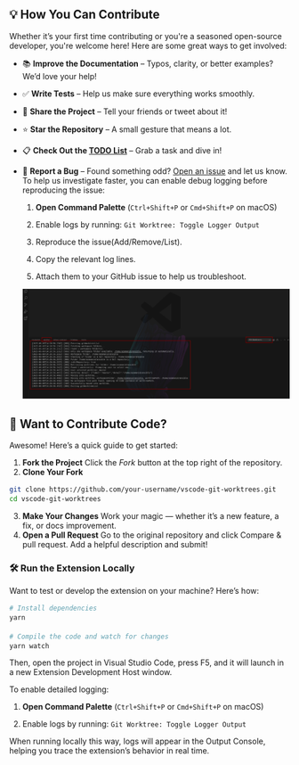 ## 💡 How You Can Contribute

Whether it’s your first time contributing or you're a seasoned open-source developer, you're welcome here! Here are some great ways to get involved:

-   📚 **Improve the Documentation** – Typos, clarity, or better examples? We’d love your help!
-   ✅ **Write Tests** – Help us make sure everything works smoothly.
-   📢 **Share the Project** – Tell your friends or tweet about it!
-   ⭐️ **Star the Repository** – A small gesture that means a lot.
-   📋 **Check Out the [TODO List](https://github.com/alexiszamanidis/vscode-git-worktrees/blob/master/TODO.md)** – Grab a task and dive in!
-   🐛 **Report a Bug** – Found something odd? [Open an issue](https://github.com/alexiszamanidis/vscode-git-worktrees/issues) and let us know.
    To help us investigate faster, you can enable debug logging before reproducing the issue:

    1. **Open Command Palette** (`Ctrl+Shift+P` or `Cmd+Shift+P` on macOS)

    2. Enable logs by running:
       `Git Worktree: Toggle Logger Output`

    3. Reproduce the issue(Add/Remove/List).

    4. Copy the relevant log lines.

    5. Attach them to your GitHub issue to help us troubleshoot.

    ![Logs](image.png)

## 🚀 Want to Contribute Code?

Awesome! Here’s a quick guide to get started:

1. **Fork the Project**
   Click the _Fork_ button at the top right of the repository.
2. **Clone Your Fork**

```bash
git clone https://github.com/your-username/vscode-git-worktrees.git
cd vscode-git-worktrees
```

3. **Make Your Changes**
   Work your magic — whether it’s a new feature, a fix, or docs improvement.
4. **Open a Pull Request**
   Go to the original repository and click Compare & pull request. Add a helpful description and submit!

### 🛠️ Run the Extension Locally

Want to test or develop the extension on your machine? Here’s how:

```bash
# Install dependencies
yarn

# Compile the code and watch for changes
yarn watch
```

Then, open the project in Visual Studio Code, press F5, and it will launch in a new Extension Development Host window.

To enable detailed logging:

1. **Open Command Palette** (`Ctrl+Shift+P` or `Cmd+Shift+P` on macOS)

2. Enable logs by running:
   `Git Worktree: Toggle Logger Output`

When running locally this way, logs will appear in the Output Console, helping you trace the extension’s behavior in real time.
